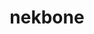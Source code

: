 ---
title: "nekbone"
layout: cache
categories: [package, develop]
meta: {"versions": ["17.0"], "compilers": ["gcc@=7.3.1"], "oss": ["amzn2"], "platforms": ["linux"], "targets": ["aarch64", "neoverse_n1", "x86_64_v3"], "stacks": ["aws-ahug", "aws-ahug-aarch64", "root"], "num_specs": 25, "num_specs_by_stack": {"aws-ahug-aarch64": 20, "root": 25, "aws-ahug": 5}}
spec_details: [{"hash": "zfagfo3zmg5vqwi2jfzikx4cpgrfdod6", "compiler": "gcc@=7.3.1", "versions": ["17.0"], "os": "amzn2", "platform": "linux", "target": "aarch64", "variants": ["build_system=generic", "+mpi"], "stacks": ["aws-ahug-aarch64", "root"], "size": "-", "tarball": "https://binaries.spack.io/develop/build_cache/linux-amzn2-aarch64/gcc-7.3.1/nekbone-17.0/linux-amzn2-aarch64-gcc-7.3.1-nekbone-17.0-zfagfo3zmg5vqwi2jfzikx4cpgrfdod6.spack"}, {"hash": "b2zxvnw736r62myrh7iptgxnh2jozwcj", "compiler": "gcc@=7.3.1", "versions": ["17.0"], "os": "amzn2", "platform": "linux", "target": "aarch64", "variants": ["build_system=generic", "+mpi"], "stacks": ["aws-ahug-aarch64", "root"], "size": "-", "tarball": "https://binaries.spack.io/develop/build_cache/linux-amzn2-aarch64/gcc-7.3.1/nekbone-17.0/linux-amzn2-aarch64-gcc-7.3.1-nekbone-17.0-b2zxvnw736r62myrh7iptgxnh2jozwcj.spack"}, {"hash": "3cp3fy52elmemqyfw2rmvzpfxyfuo5fw", "compiler": "gcc@=7.3.1", "versions": ["17.0"], "os": "amzn2", "platform": "linux", "target": "aarch64", "variants": ["build_system=generic", "+mpi"], "stacks": ["aws-ahug-aarch64", "root"], "size": "-", "tarball": "https://binaries.spack.io/develop/build_cache/linux-amzn2-aarch64/gcc-7.3.1/nekbone-17.0/linux-amzn2-aarch64-gcc-7.3.1-nekbone-17.0-3cp3fy52elmemqyfw2rmvzpfxyfuo5fw.spack"}, {"hash": "wvpmxet5epytbjvtyyme4ws6dtqqohep", "compiler": "gcc@=7.3.1", "versions": ["17.0"], "os": "amzn2", "platform": "linux", "target": "aarch64", "variants": ["build_system=generic", "+mpi"], "stacks": ["aws-ahug-aarch64", "root"], "size": "-", "tarball": "https://binaries.spack.io/develop/build_cache/linux-amzn2-aarch64/gcc-7.3.1/nekbone-17.0/linux-amzn2-aarch64-gcc-7.3.1-nekbone-17.0-wvpmxet5epytbjvtyyme4ws6dtqqohep.spack"}, {"hash": "vphc5lxqzsw2sksaffz2fambkrdl56ic", "compiler": "gcc@=7.3.1", "versions": ["17.0"], "os": "amzn2", "platform": "linux", "target": "aarch64", "variants": ["build_system=generic", "+mpi"], "stacks": ["aws-ahug-aarch64", "root"], "size": "-", "tarball": "https://binaries.spack.io/develop/build_cache/linux-amzn2-aarch64/gcc-7.3.1/nekbone-17.0/linux-amzn2-aarch64-gcc-7.3.1-nekbone-17.0-vphc5lxqzsw2sksaffz2fambkrdl56ic.spack"}, {"hash": "g2cjpthjlzpf7264gktpnbggnehs2gp3", "compiler": "gcc@=7.3.1", "versions": ["17.0"], "os": "amzn2", "platform": "linux", "target": "aarch64", "variants": ["build_system=generic", "+mpi"], "stacks": ["aws-ahug-aarch64", "root"], "size": "-", "tarball": "https://binaries.spack.io/develop/build_cache/linux-amzn2-aarch64/gcc-7.3.1/nekbone-17.0/linux-amzn2-aarch64-gcc-7.3.1-nekbone-17.0-g2cjpthjlzpf7264gktpnbggnehs2gp3.spack"}, {"hash": "zkhq7iytx7id27tcgnpuq35zsumfro35", "compiler": "gcc@=7.3.1", "versions": ["17.0"], "os": "amzn2", "platform": "linux", "target": "aarch64", "variants": ["build_system=generic", "+mpi"], "stacks": ["aws-ahug-aarch64", "root"], "size": "-", "tarball": "https://binaries.spack.io/develop/build_cache/linux-amzn2-aarch64/gcc-7.3.1/nekbone-17.0/linux-amzn2-aarch64-gcc-7.3.1-nekbone-17.0-zkhq7iytx7id27tcgnpuq35zsumfro35.spack"}, {"hash": "ze7pzuzyrm335vcsrrtsjeudlg3cobnu", "compiler": "gcc@=7.3.1", "versions": ["17.0"], "os": "amzn2", "platform": "linux", "target": "aarch64", "variants": ["build_system=generic", "+mpi"], "stacks": ["aws-ahug-aarch64", "root"], "size": "-", "tarball": "https://binaries.spack.io/develop/build_cache/linux-amzn2-aarch64/gcc-7.3.1/nekbone-17.0/linux-amzn2-aarch64-gcc-7.3.1-nekbone-17.0-ze7pzuzyrm335vcsrrtsjeudlg3cobnu.spack"}, {"hash": "kj3cv74smfh5jvv5b6vgydpss6kd3kex", "compiler": "gcc@=7.3.1", "versions": ["17.0"], "os": "amzn2", "platform": "linux", "target": "aarch64", "variants": ["build_system=generic", "+mpi"], "stacks": ["aws-ahug-aarch64", "root"], "size": "-", "tarball": "https://binaries.spack.io/develop/build_cache/linux-amzn2-aarch64/gcc-7.3.1/nekbone-17.0/linux-amzn2-aarch64-gcc-7.3.1-nekbone-17.0-kj3cv74smfh5jvv5b6vgydpss6kd3kex.spack"}, {"hash": "e3ghitweuwtmu3d5p5rus6ogfs2uae6q", "compiler": "gcc@=7.3.1", "versions": ["17.0"], "os": "amzn2", "platform": "linux", "target": "aarch64", "variants": ["build_system=generic", "+mpi"], "stacks": ["aws-ahug-aarch64", "root"], "size": "-", "tarball": "https://binaries.spack.io/develop/build_cache/linux-amzn2-aarch64/gcc-7.3.1/nekbone-17.0/linux-amzn2-aarch64-gcc-7.3.1-nekbone-17.0-e3ghitweuwtmu3d5p5rus6ogfs2uae6q.spack"}, {"hash": "5dinvdt2fjfxtnmpplqiilmdgaaic66p", "compiler": "gcc@=7.3.1", "versions": ["17.0"], "os": "amzn2", "platform": "linux", "target": "neoverse_n1", "variants": ["build_system=generic", "+mpi"], "stacks": ["aws-ahug-aarch64", "root"], "size": "-", "tarball": "https://binaries.spack.io/develop/build_cache/linux-amzn2-neoverse_n1/gcc-7.3.1/nekbone-17.0/linux-amzn2-neoverse_n1-gcc-7.3.1-nekbone-17.0-5dinvdt2fjfxtnmpplqiilmdgaaic66p.spack"}, {"hash": "4yzgxxodl5go5nwfkycqpj7qnohvabt3", "compiler": "gcc@=7.3.1", "versions": ["17.0"], "os": "amzn2", "platform": "linux", "target": "neoverse_n1", "variants": ["build_system=generic", "+mpi"], "stacks": ["aws-ahug-aarch64", "root"], "size": "-", "tarball": "https://binaries.spack.io/develop/build_cache/linux-amzn2-neoverse_n1/gcc-7.3.1/nekbone-17.0/linux-amzn2-neoverse_n1-gcc-7.3.1-nekbone-17.0-4yzgxxodl5go5nwfkycqpj7qnohvabt3.spack"}, {"hash": "ewaytfq327cqdsih75inh4p3hx7eaecz", "compiler": "gcc@=7.3.1", "versions": ["17.0"], "os": "amzn2", "platform": "linux", "target": "neoverse_n1", "variants": ["build_system=generic", "+mpi"], "stacks": ["aws-ahug-aarch64", "root"], "size": "-", "tarball": "https://binaries.spack.io/develop/build_cache/linux-amzn2-neoverse_n1/gcc-7.3.1/nekbone-17.0/linux-amzn2-neoverse_n1-gcc-7.3.1-nekbone-17.0-ewaytfq327cqdsih75inh4p3hx7eaecz.spack"}, {"hash": "pstdxoh4m7oz2bupukwbfohpbhv6gx4r", "compiler": "gcc@=7.3.1", "versions": ["17.0"], "os": "amzn2", "platform": "linux", "target": "neoverse_n1", "variants": ["build_system=generic", "+mpi"], "stacks": ["aws-ahug-aarch64", "root"], "size": "-", "tarball": "https://binaries.spack.io/develop/build_cache/linux-amzn2-neoverse_n1/gcc-7.3.1/nekbone-17.0/linux-amzn2-neoverse_n1-gcc-7.3.1-nekbone-17.0-pstdxoh4m7oz2bupukwbfohpbhv6gx4r.spack"}, {"hash": "2uwyhmhlc3todkrvpcr5wrbkk3rx26ow", "compiler": "gcc@=7.3.1", "versions": ["17.0"], "os": "amzn2", "platform": "linux", "target": "neoverse_n1", "variants": ["build_system=generic", "+mpi"], "stacks": ["aws-ahug-aarch64", "root"], "size": "-", "tarball": "https://binaries.spack.io/develop/build_cache/linux-amzn2-neoverse_n1/gcc-7.3.1/nekbone-17.0/linux-amzn2-neoverse_n1-gcc-7.3.1-nekbone-17.0-2uwyhmhlc3todkrvpcr5wrbkk3rx26ow.spack"}, {"hash": "nj7diqvlsckf2mxtofomz6wmbiyjqj27", "compiler": "gcc@=7.3.1", "versions": ["17.0"], "os": "amzn2", "platform": "linux", "target": "neoverse_n1", "variants": ["build_system=generic", "+mpi"], "stacks": ["aws-ahug-aarch64", "root"], "size": "-", "tarball": "https://binaries.spack.io/develop/build_cache/linux-amzn2-neoverse_n1/gcc-7.3.1/nekbone-17.0/linux-amzn2-neoverse_n1-gcc-7.3.1-nekbone-17.0-nj7diqvlsckf2mxtofomz6wmbiyjqj27.spack"}, {"hash": "vvrhmp3ub2eqqct6kwat2ilwimaotq2p", "compiler": "gcc@=7.3.1", "versions": ["17.0"], "os": "amzn2", "platform": "linux", "target": "neoverse_n1", "variants": ["build_system=generic", "+mpi"], "stacks": ["aws-ahug-aarch64", "root"], "size": "-", "tarball": "https://binaries.spack.io/develop/build_cache/linux-amzn2-neoverse_n1/gcc-7.3.1/nekbone-17.0/linux-amzn2-neoverse_n1-gcc-7.3.1-nekbone-17.0-vvrhmp3ub2eqqct6kwat2ilwimaotq2p.spack"}, {"hash": "fuzjvab7b3dhxpfqlect73bxp6iitrlu", "compiler": "gcc@=7.3.1", "versions": ["17.0"], "os": "amzn2", "platform": "linux", "target": "neoverse_n1", "variants": ["build_system=generic", "+mpi"], "stacks": ["aws-ahug-aarch64", "root"], "size": "-", "tarball": "https://binaries.spack.io/develop/build_cache/linux-amzn2-neoverse_n1/gcc-7.3.1/nekbone-17.0/linux-amzn2-neoverse_n1-gcc-7.3.1-nekbone-17.0-fuzjvab7b3dhxpfqlect73bxp6iitrlu.spack"}, {"hash": "tno7uxpufyctfhxorpfubjdh5wvneq4f", "compiler": "gcc@=7.3.1", "versions": ["17.0"], "os": "amzn2", "platform": "linux", "target": "neoverse_n1", "variants": ["build_system=generic", "+mpi"], "stacks": ["aws-ahug-aarch64", "root"], "size": "-", "tarball": "https://binaries.spack.io/develop/build_cache/linux-amzn2-neoverse_n1/gcc-7.3.1/nekbone-17.0/linux-amzn2-neoverse_n1-gcc-7.3.1-nekbone-17.0-tno7uxpufyctfhxorpfubjdh5wvneq4f.spack"}, {"hash": "t4wubgpz6uowjukvrsfnfzcjzs354cfy", "compiler": "gcc@=7.3.1", "versions": ["17.0"], "os": "amzn2", "platform": "linux", "target": "neoverse_n1", "variants": ["build_system=generic", "+mpi"], "stacks": ["aws-ahug-aarch64", "root"], "size": "-", "tarball": "https://binaries.spack.io/develop/build_cache/linux-amzn2-neoverse_n1/gcc-7.3.1/nekbone-17.0/linux-amzn2-neoverse_n1-gcc-7.3.1-nekbone-17.0-t4wubgpz6uowjukvrsfnfzcjzs354cfy.spack"}, {"hash": "z6mageqrto6ozn76lc4o3n554lzfomdw", "compiler": "gcc@=7.3.1", "versions": ["17.0"], "os": "amzn2", "platform": "linux", "target": "x86_64_v3", "variants": ["build_system=generic", "+mpi"], "stacks": ["aws-ahug", "root"], "size": "-", "tarball": "https://binaries.spack.io/develop/build_cache/linux-amzn2-x86_64_v3/gcc-7.3.1/nekbone-17.0/linux-amzn2-x86_64_v3-gcc-7.3.1-nekbone-17.0-z6mageqrto6ozn76lc4o3n554lzfomdw.spack"}, {"hash": "nv3b5or75ur3dw2lujv77ohcsbg2gw4f", "compiler": "gcc@=7.3.1", "versions": ["17.0"], "os": "amzn2", "platform": "linux", "target": "x86_64_v3", "variants": ["build_system=generic", "+mpi"], "stacks": ["aws-ahug", "root"], "size": "-", "tarball": "https://binaries.spack.io/develop/build_cache/linux-amzn2-x86_64_v3/gcc-7.3.1/nekbone-17.0/linux-amzn2-x86_64_v3-gcc-7.3.1-nekbone-17.0-nv3b5or75ur3dw2lujv77ohcsbg2gw4f.spack"}, {"hash": "fjqo67cyvzdalxohmjpbounenminhzoq", "compiler": "gcc@=7.3.1", "versions": ["17.0"], "os": "amzn2", "platform": "linux", "target": "x86_64_v3", "variants": ["build_system=generic", "+mpi"], "stacks": ["aws-ahug", "root"], "size": "-", "tarball": "https://binaries.spack.io/develop/build_cache/linux-amzn2-x86_64_v3/gcc-7.3.1/nekbone-17.0/linux-amzn2-x86_64_v3-gcc-7.3.1-nekbone-17.0-fjqo67cyvzdalxohmjpbounenminhzoq.spack"}, {"hash": "kcgrim3izrwi4dld7u75adhae5dlinpi", "compiler": "gcc@=7.3.1", "versions": ["17.0"], "os": "amzn2", "platform": "linux", "target": "x86_64_v3", "variants": ["build_system=generic", "+mpi"], "stacks": ["aws-ahug", "root"], "size": "-", "tarball": "https://binaries.spack.io/develop/build_cache/linux-amzn2-x86_64_v3/gcc-7.3.1/nekbone-17.0/linux-amzn2-x86_64_v3-gcc-7.3.1-nekbone-17.0-kcgrim3izrwi4dld7u75adhae5dlinpi.spack"}, {"hash": "dento3tnqqrsnkhwugbblri7a56yjobf", "compiler": "gcc@=7.3.1", "versions": ["17.0"], "os": "amzn2", "platform": "linux", "target": "x86_64_v3", "variants": ["build_system=generic", "+mpi"], "stacks": ["aws-ahug", "root"], "size": "-", "tarball": "https://binaries.spack.io/develop/build_cache/linux-amzn2-x86_64_v3/gcc-7.3.1/nekbone-17.0/linux-amzn2-x86_64_v3-gcc-7.3.1-nekbone-17.0-dento3tnqqrsnkhwugbblri7a56yjobf.spack"}]
---